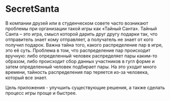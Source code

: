 # SecretSanta
В компании друзей или в студенческом совете часто возникают проблемы при организации такой игры как «Тайный Санта». 
Тайный Санта – это игра, смысл которой дарить друг другу подарки так, что отправитель знает кому отправляет, а получатель не знает от кого получил подарок. 
Важна тайна того, какого распределение пар в игре, это её суть. Проблема в том, что распределение пар происходит вручную: либо определенный человек распределяет 
пары каким-то образом, либо происходит сбор данных участников в гугл форме и затем определенный человек подбирает пары. 
На это уходит много времени, тайность распределения пар теряется из-за человека, который все знает. 

Цель приложения - улучшить существующие решения, а также сделать процесс игры проще и быстрее.
